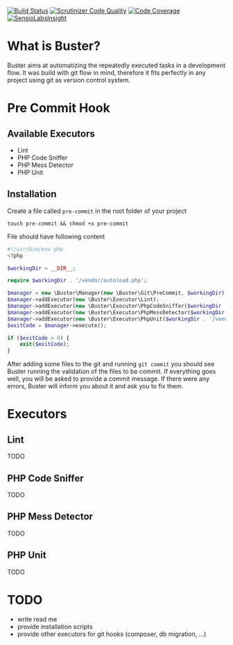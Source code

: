 [![Build Status](https://travis-ci.org/theDisco/Buster.svg?branch=master)](https://travis-ci.org/theDisco/Buster)
[![Scrutinizer Code Quality](https://scrutinizer-ci.com/g/theDisco/Buster/badges/quality-score.png?b=master)](https://scrutinizer-ci.com/g/theDisco/Buster/?branch=master)
[![Code Coverage](https://scrutinizer-ci.com/g/theDisco/Buster/badges/coverage.png?b=master)](https://scrutinizer-ci.com/g/theDisco/Buster/?branch=master)
[![SensioLabsInsight](https://insight.sensiolabs.com/projects/0225fa62-a96b-454e-a923-7df5ebaf5485/mini.png)](https://insight.sensiolabs.com/projects/0225fa62-a96b-454e-a923-7df5ebaf5485)

What is Buster?
===============

Buster aims at automatizing the repeatedly executed tasks in a development flow.
It was build with git flow in mind, therefore it fits perfectly in any project using
git as version control system.

Pre Commit Hook
===============

Available Executors
-------------------

* Lint
* PHP Code Sniffer
* PHP Mess Detector
* PHP Unit

Installation
------------

Create a file called `pre-commit` in the root folder of your project

```
touch pre-commit && chmod +x pre-commit
```

File should have following content

```php
#!/usr/bin/env php
<?php

$workingDir = __DIR__;

require $workingDir . '/vendor/autoload.php';

$manager = new \Buster\Manager(new \Buster\Git\PreCommit, $workingDir);
$manager->addExecutor(new \Buster\Executor\Lint);
$manager->addExecutor(new \Buster\Executor\PhpCodeSniffer($workingDir . '/vendor/bin/phpcs'));
$manager->addExecutor(new \Buster\Executor\PhpMessDetector($workingDir . '/vendor/bin/phpmd'));
$manager->addExecutor(new \Buster\Executor\PhpUnit($workingDir . '/vendor/bin/phpunit'));
$exitCode = $manager->execute();

if ($exitCode > 0) {
    exit($exitCode);
}
```

After adding some files to the git and running `git commit` you should see Buster running
the validation of the files to be commit. If everything goes well, you will be asked to
provide a commit message. If there were any errors, Buster will inform you about it and
ask you to fix them.

Executors
=========

Lint
----

TODO

PHP Code Sniffer
----------------

TODO

PHP Mess Detector
-----------------

TODO

PHP Unit
--------

TODO

TODO
====

* write read me
* provide installation scripts
* provide other executors for git hooks (composer, db migration, ...)
